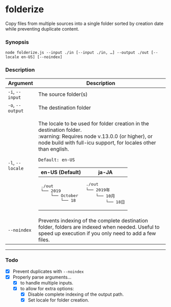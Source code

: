 # folderize
Copy files from multiple sources into a single folder sorted by creation date while preventing duplicate content.

### Synopsis
`node folderize.js --input ./in [--input ./in, …] --output ./out [--locale en-US] [--noindex]`

### Description
<table>
  <thead>
    <tr>
      <th>Argument</th>
      <th>Description</th>
    </tr>
  </thead>
  <tbody>
    <tr>
      <td><code>-i</code>, <code>--input</code></td>
      <td>The source folder(s)</td>
    </tr>
    <tr>
      <td><code>-o</code>, <code>--output</code></td>
      <td>The destination folder</td>
    </tr>
    <tr>
      <td><code>-l</code>, <code>--locale</code></td>
      <td>
        <p>The locale to be used for folder creation in the destination folder.<br/>:warning: Requires node v.13.0.0 (or higher), or node build with full-icu support, for locales other than english.</p>
        <p><code>Default: en-US</code></p>
        <table>
          <thead>
            <tr>
              <th>en-US (Default)</th>
              <th>ja-JA</th>
            </tr>
          </thead>
          <tbody>
            <tr>
              <td><pre>./out
└── 2019
    └── October
        └── 18</pre></td>
              <td><pre>./out
└── 2019年
    └── 10月
        └── 18日</pre></td>
            </tr>
          </tbody>
        </table>
      </td>
    </tr>
    <tr>
      <td><code>--noindex</code></td>
      <td>Prevents indexing of the complete destination folder, folders are indexed when needed. Useful to speed up execution if you only need to add a few files.</td>
    </tr>
  </tbody>
</table>

---

### Todo
- [x] Prevent duplicates with `--noindex`
- [x] Properly parse arguments…
  - [x] to handle multiple inputs.
  - [x] to allow for extra options:
    - [x] Disable complete indexing of the output path.
    - [x] Set locale for folder creation.
